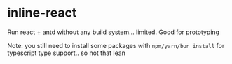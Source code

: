 # inline-react
Run react + antd without any build system... limited. Good for prototyping

Note: you still need to install some packages with `npm/yarn/bun install` for typescript type support.. so not that lean
